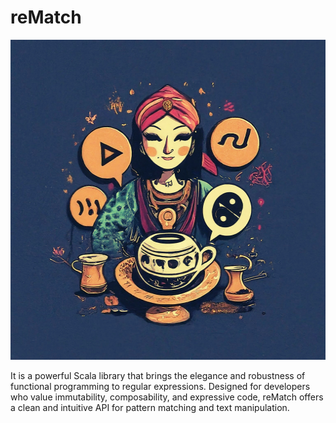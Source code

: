 # reMatch

<p align="center">
  <a href="https://en.wikipedia.org/wiki/Tasseography#:~:text=citation%20needed%5D-,Coffee%20reading,-%5Bedit%5D">
      <img src="/docs/icon.png" width="512" height="512" />
  </a>
</p>

It is a powerful Scala library that brings the elegance and robustness of functional programming to regular expressions. Designed for developers who value immutability, composability, and expressive code, reMatch offers a clean and intuitive API for pattern matching and text manipulation.
